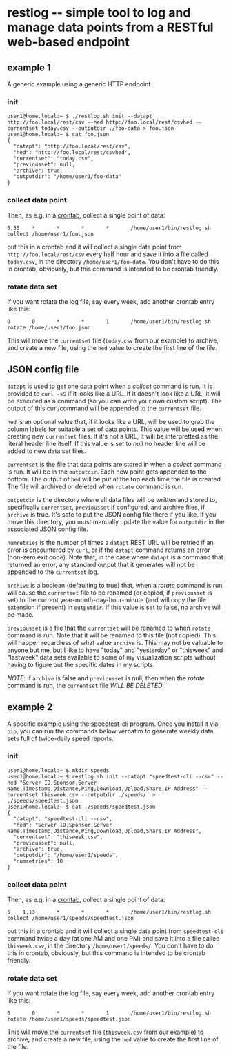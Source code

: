# restlog -- simple tool to log and manage data points from a RESTful web-based endpoint

## example 1
A generic example using a generic HTTP endpoint
### init
```
user1@home.local:~ $ ./restlog.sh init --datapt http://foo.local/rest/csv --hed http://foo.local/rest/csvhed --currentset today.csv --outputdir ./foo-data > foo.json
user1@home.local:~ $ cat foo.json
{
  "datapt": "http://foo.local/rest/csv",
  "hed": "http://foo.local/rest/csvhed",
  "currentset": "today.csv",
  "previousset": null,
  "archive": true,
  "outputdir": "/home/user1/foo-data"
}
```

### collect data point
Then, as e.g. in a [crontab](https://man7.org/linux/man-pages/man5/crontab.5.html), collect a single point of data:
```
5,35    *       *       *       *       /home/user1/bin/restlog.sh collect /home/user1/foo.json 
```
put this in a crontab and it will collect a single data point from `http://foo.local/rest/csv` every half hour and save it into a file called `today.csv`, in the directory `/home/user1/foo-data`. You don't have to do this in crontab, obviously, but this command is intended to be crontab friendly.

### rotate data set
If you want rotate the log file, say every week, add another crontab entry like this:
```
0       0       *       *       1       /home/user1/bin/restlog.sh rotate /home/user1/foo.json
```
This will move the `currentset` file (`today.csv` from our example) to archive, and create a new file, using the `hed` value to create the first line of the file.

## JSON config file
`datapt` is used to get one data point when a *collect* command is run. It is provided to `curl -sS` if it looks like a URL. If it doesn't look like a URL, it will be executed as a command (so you can write your own custom script). The output of this curl/command will be appended to the `currentset` file.

`hed` is an optional value that, if it looks like a URL, will be used to grab the column labels for suitable a set of data points. This value will be used when creating new `currentset` files. If it's not a URL, it will be interpretted as the literal header line itself. If this value is set to *null* no header line will be added to new data set files.

`currentset` is the file that data points are stored in when a *collect* command is run. It will be in the `outputdir`. Each new point gets appended to the bottom. The output of `hed` will be put at the top each time the file is created. The file will archived or deleted when `rotate` command is run. 

`outputdir` is the directory where all data files will be written and stored to, specifically `currentset`, `previousset` if configured, and archive files, if `archive` is true. It's safe to put the JSON config file there if you like. If you move this directory, you must manually update the value for `outputdir` in the associated JSON config file.

`numretries` is the number of times a `datapt` REST URL will be retried if an error is encountered by `curl`, or if the `datapt` command returns an error (non-zero exit code). Note that, in the case where `datapt` is a command that returned an error, any standard output that it generates will not be appended to the `currentset` log.

`archive` is a boolean (defaulting to true) that, when a *rotate* command is run, will cause the `currentset` file to be renamed (or copied, if `previousset` is set) to the current year-month-day-hour-minute (and will copy the file extension if present) in `outputdir`. If this value is set to false, no archive will be made. 

`previousset` is a file that the `currentset` will be renamed to when `rotate` command is run. Note that it will be renamed to this file (not copied). This will happen regardless of what value `archive` is. This may not be valuable to anyone but me, but I like to have "today" and "yesterday" or "thisweek" and "lastweek" data sets available to some of my visualization scripts without having to figure out the specific dates in my scripts.

*NOTE*: if `archive` is false and `previousset` is null, then when the *rotate* command is run, the `currentset` file *WILL BE DELETED* 

## example 2
A specific example using the [speedtest-cli](https://pypi.org/project/speedtest-cli/) program. Once you install it via `pip`, you can run the commands below verbatim to generate weekly data sets full of twice-daily speed reports.
### init
```
user1@home.local:~ $ mkdir speeds
user1@home.local:~ $ restlog.sh init --datapt "speedtest-cli --csv" --hed "Server ID,Sponsor,Server Name,Timestamp,Distance,Ping,Download,Upload,Share,IP Address" --currentset thisweek.csv --outputdir ./speeds/  > ./speeds/speedtest.json
user1@home.local:~ $ cat ./speeds/speedtest.json
{
  "datapt": "speedtest-cli --csv",
  "hed": "Server ID,Sponsor,Server Name,Timestamp,Distance,Ping,Download,Upload,Share,IP Address",
  "currentset": "thisweek.csv",
  "previousset": null,
  "archive": true,
  "outputdir": "/home/user1/speeds",
  "numretries": 10
}
```

### collect data point
Then, as e.g. in a [crontab](https://man7.org/linux/man-pages/man5/crontab.5.html), collect a single point of data:
```
5    1,13       *       *       *       /home/user1/bin/restlog.sh collect /home/user1/speeds/speedtest.json 
```
put this in a crontab and it will collect a single data point from `speedtest-cli` command twice a day (at one AM and one PM) and save it into a file called `thisweek.csv`, in the directory `/home/user1/speeds/`. You don't have to do this in crontab, obviously, but this command is intended to be crontab friendly.

### rotate data set
If you want rotate the log file, say every week, add another crontab entry like this:
```
0       0       *       *       1       /home/user1/bin/restlog.sh rotate /home/user1/speeds/speedtest.json
```
This will move the `currentset` file (`thisweek.csv` from our example) to archive, and create a new file, using the `hed` value to create the first line of the file.
